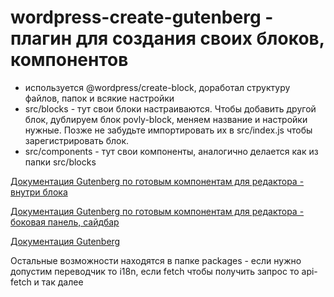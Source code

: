 # wordpress-create-gutenberg - плагин для создания своих блоков, компонентов

- используется @wordpress/create-block, доработал структуру файлов, папок и всякие настройки
- src/blocks - тут свои блоки настраиваются. Чтобы добавить другой блок, дублируем блок povly-block, меняем название и настройки нужные. Позже не забудьте импортировать их в src/index.js чтобы зарегистрировать блок.
- src/components - тут свои компоненты, аналогично делается как из папки src/blocks

[Документация Gutenberg по готовым компонентам для редактора - внутри блока](https://github.com/WordPress/gutenberg/tree/8ba8c6d8ec69f9239af32f9a47c0d00ef70eef5e/packages/block-editor/src/components)

[Документация Gutenberg по готовым компонентам для редактора - боковая панель, сайдбар](https://github.com/WordPress/gutenberg/tree/8ba8c6d8ec69f9239af32f9a47c0d00ef70eef5e/packages/components/src)

[Документация Gutenberg](https://github.com/WordPress/gutenberg)

Остальные возможности находятся в папке packages - если нужно допустим переводчик то i18n, если fetch чтобы получить запрос то api-fetch и так далее
